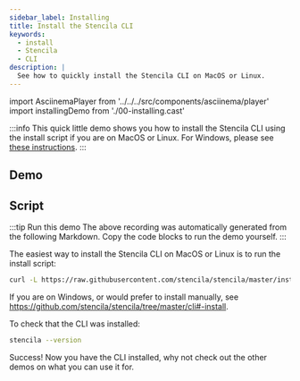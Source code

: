 ```yaml
---
sidebar_label: Installing
title: Install the Stencila CLI
keywords:
  - install
  - Stencila
  - CLI
description: |
  See how to quickly install the Stencila CLI on MacOS or Linux.
---
```


import AsciinemaPlayer from '../../../src/components/asciinema/player'
import installingDemo from './00-installing.cast'

:::info
This quick little demo shows you how to install the Stencila CLI using the install script if you are on MacOS or Linux. For Windows, please see [these instructions](https://github.com/stencila/stencila/tree/master/cli#-install).
:::

## Demo

<AsciinemaPlayer src={installingDemo} />

## Script

:::tip Run this demo
The above recording was automatically generated from the following Markdown. Copy the code blocks to run the demo yourself.
:::

The easiest way to install the Stencila CLI on MacOS or Linux is to run the install script:

```bash
curl -L https://raw.githubusercontent.com/stencila/stencila/master/install.sh | bash
```

If you are on Windows, or would prefer to install manually, see https://github.com/stencila/stencila/tree/master/cli#-install.

To check that the CLI was installed:

```bash pause=2
stencila --version
```

Success! Now you have the CLI installed, why not check out the other demos on what you can use it for.
